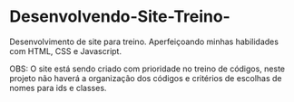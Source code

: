 # Desenvolvendo-Site-Treino-
Desenvolvimento de site para treino. Aperfeiçoando minhas habilidades com HTML, CSS e Javascript.

OBS: O site está sendo criado com prioridade no treino de códigos, neste projeto não haverá a organização dos códigos e critérios de escolhas de nomes para ids e classes. 
